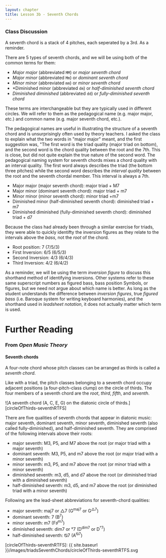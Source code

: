 ```yaml
---
layout: chapter
title: Lesson 3b - Seventh Chords
---
```


### Class Discussion

A seventh chord is a stack of 4 pitches, each seperated by a 3rd. As a reminder. 

There are 5 types of seventh chords, and we will be using both of the common terms for them:
- *Major major* (abbreviated `MM`) or *major seventh chord*
- *Major minor* (abbreviated `Mm`) or *dominant seventh chord*
- *Minor minor* (abbreviated `mm`) or *minor seventh chord*
- *Diminished minor (abbreviated `dm`) or *half-diminished seventh chord* 
- *Diminished diminished* (abbreviated `dd`) or *fully-diminished seventh chord*

These terms are interchangeable but they are typically used in different circles. We will refer to them as the pedagogical name (e.g. major major, etc.) and common name (e.g. major seventh chord, etc.).

The pedagogical names are useful in illustrating the structure of a seventh chord and is unsurprisingly often used by theory teachers. I asked the class to explain what the two words in "major major" meant, and the first suggestion was, "The first word is the triad quality (major triad on bottom), and the second word is the chord quality between the root and the 7th. This is close, but did not quite explain the true nature of the second word. The pedagogical naming system for seventh chords mixes a chord quality with an interval quality. The first word always describes the triad (the bottom three pitches) while the second word describes the *interval quality* between the root and the seventh chordal member. This interval is always a 7th.

- Major major (major seventh chord): major triad + M7
- Major minor (dominant seventh chord): major triad + m7
- Minor minor (minor seventh chord): minor triad +m7
- Diminished minor (half-diminished seventh chord): diminished triad + m7
- Diminished diminished (fully-diminished seventh chord): diminished triad + d7

Because the class had already been through a similar exercise for triads, they were able to quickly identifty the inversion figures as they relate to the intervals above the *bass*, not the *root* of the chord.

- Root position: 7 (7/5/3)
- First Inversion: 6/5 (6/5/3)
- Second Inversion: 4/3 (6/4/3)
- Third Inversion: 4/2 (6/4/2)

As a reminder, we will be using the term *inversion figure* to discuss this shorthand method of identifying inversions. Other systems refer to these same superscript numbers as figured bass, bass position Symbols, or figures, but we need not argue about which name is better. As long as the student understands the difference between *inversion figures*, true *figured bass* (i.e. Baroque system for writing keyboard harmonies), and the shorthand used in *leadsheet notation*, it does not actually matter which term is used. 

# Further Reading

### From *Open Music Theory*

#### Seventh chords

A four-note chord whose pitch classes can be arranged as thirds is called a *seventh chord*.

Like with a triad, the pitch classes belonging to a seventh chord occupy adjacent positions (a four-pitch-class clump) on the circle of thirds. The four members of a seventh chord are the *root*, *third*, *fifth*, and *seventh*.

![A seventh chord (A, C, E, G) on the diatonic circle of thirds.][circleOfThirds-seventhRTFS]

There are five qualities of seventh chords that appear in diatonic music: major seventh, dominant seventh, minor seventh, diminished seventh (also called fully-diminished), and half-diminished seventh. They are comprised of the following intervals above their roots:

-   major seventh: M3, P5, and M7 above the root (or major triad with a major seventh)
-   dominant seventh: M3, P5, and m7 above the root (or major triad with a minor seventh)
-   minor seventh: m3, P5, and m7 above the root (or minor triad with a minor seventh)
-   diminished seventh: m3, d5, and d7 above the root (or diminished triad with a diminished seventh)
-   half-diminished seventh: m3, d5, and m7 above the root (or diminished triad with a minor seventh)

Following are the lead-sheet abbreviations for seventh-chord qualities:

-   major seventh: maj7 or △7 (G<sup>maj7</sup> or G<sup>△7</sup>)
-   dominant seventh: 7 (B<sup>7</sup>)
-   minor seventh: m7 (F&#9839;<sup>m7</sup>)
-   diminished seventh: dim7 or °7 (D<sup>dim7</sup> or D<sup>°7</sup>)
-   half-diminished seventh: ⦰7 (A<sup>⦰7</sup>)

[circleOfThirds-seventhRTFS]: {{ site.baseurl }}/images/triadsSeventhChords/circleOfThirds-seventhRTFS.svg
